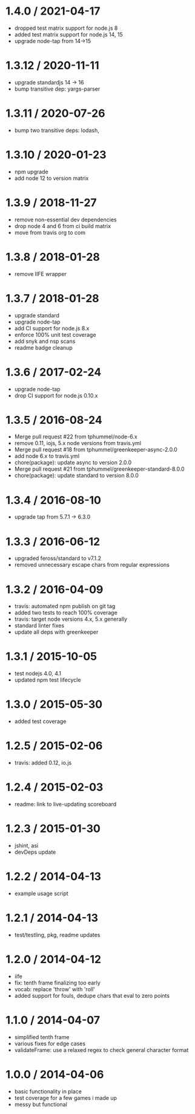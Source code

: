 1.4.0 / 2021-04-17
==================

  * dropped test matrix support for node.js 8
  * added test matrix support for node.js 14, 15
  * upgrade node-tap from 14->15

1.3.12 / 2020-11-11
==================

  * upgrade standardjs 14 -> 16
  * bump transitive dep: yargs-parser


1.3.11 / 2020-07-26
==================

  * bump two transitive deps: lodash,

1.3.10 / 2020-01-23
==================

  * npm upgrade
  * add node 12 to version matrix

1.3.9 / 2018-11-27
==================

  * remove non-essential dev dependencies
  * drop node 4 and 6 from ci build matrix
  * move from travis org to com

1.3.8 / 2018-01-28
==================

  * remove IIFE wrapper

1.3.7 / 2018-01-28
==================

  * upgrade standard
  * upgrade node-tap
  * add CI support for node.js 8.x
  * enforce 100% unit test coverage
  * add snyk and nsp scans
  * readme badge cleanup

1.3.6 / 2017-02-24
==================

  * upgrade node-tap
  * drop CI support for node.js 0.10.x

1.3.5 / 2016-08-24
==================

  * Merge pull request #22 from tphummel/node-6.x
  * remove 0.11, iojs, 5.x node versions from travis.yml
  * Merge pull request #18 from tphummel/greenkeeper-async-2.0.0
  * add node 6.x to travis.yml
  * chore(package): update async to version 2.0.0
  * Merge pull request #21 from tphummel/greenkeeper-standard-8.0.0
  * chore(package): update standard to version 8.0.0


1.3.4 / 2016-08-10
==================

  * upgrade tap from 5.7.1 -> 6.3.0

1.3.3 / 2016-06-12
==================

  * upgraded feross/standard to v7.1.2
  * removed unnecessary escape chars from regular expressions

1.3.2 / 2016-04-09
==================

  * travis: automated npm publish on git tag
  * added two tests to reach 100% coverage
  * travis: target node versions 4.x, 5.x generally
  * standard linter fixes
  * update all deps with greenkeeper

1.3.1 / 2015-10-05
==================

  * test nodejs 4.0, 4.1
  * updated npm test lifecycle

1.3.0 / 2015-05-30
==================

  * added test coverage

1.2.5 / 2015-02-06
==================

  * travis: added 0.12, io.js

1.2.4 / 2015-02-03
==================

  * readme: link to live-updating scoreboard

1.2.3 / 2015-01-30
==================

  * jshint, asi
  * devDeps update

1.2.2 / 2014-04-13
==================

  * example usage script

1.2.1 / 2014-04-13
==================

 * test/testling, pkg, readme updates

1.2.0 / 2014-04-12
==================

 * iife
 * fix: tenth frame finalizing too early
 * vocab: replace 'throw' with 'roll'
 * added support for fouls, dedupe chars that eval to zero points

1.1.0 / 2014-04-07
==================

 * simplified tenth frame
 * various fixes for edge cases
 * validateFrame: use a relaxed regex to check general character format

1.0.0 / 2014-04-06
==================

 * basic functionality in place
 * test coverage for a few games i made up
 * messy but functional
